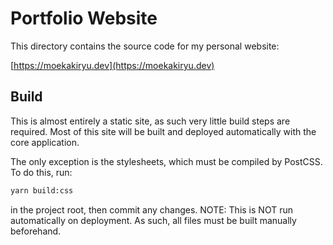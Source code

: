 # Portfolio Website

This directory contains the source code for my personal website:

[https://moekakiryu.dev](https://moekakiryu.dev)

## Build

This is almost entirely a static site, as such very little build steps are
required. Most of this site will be built and deployed automatically with the
core application. 

The only exception is the stylesheets, which must be compiled by PostCSS. To
do this, run:

```sh
yarn build:css
```

in the project root, then commit any changes. NOTE: This is NOT run
automatically on deployment. As such, all files must be built manually
beforehand.
